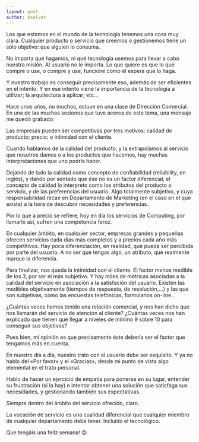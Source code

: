 ```yaml
---
layout: post
author: dsalvat
---
```



Los que estamos en el mundo de la tecnología tenemos una cosa muy clara. Cualquier producto o servicio que creemos o gestionemos tiene un sólo objetivo: que alguien lo consuma.

No importa qué hagamos, ni qué tecnología usemos para llevar a cabo nuestra misión. Al usuario no le importa. Lo que quiere es que lo que compre o use, o compre y use, funcione como él espera que lo haga.

Y nuestro trabajo es conseguir precisamente eso, además de ser eficientes en el intento. Y en ese intento viene la importancia de la tecnología a utilizar; la arquitectura a aplicar; etc…

Hace unos años, no muchos, estuve en una clase de Dirección Comercial. En una de las muchas sesiones que tuve acerca de este tema, una mensaje me quedó grabado:

Las empresas pueden ser competitivas por tres motivos: calidad de producto; precio; o intimidad con el cliente.

Cuando hablamos de la calidad del producto, y la extrapolamos al servicio que nosotros damos o a los productos que hacemos, hay muchas interpretaciones que uno podría hacer.

Dejando de lado la calidad como concepto de confiabilidad (reliability, en inglés), y dando por sentado que ése no es un factor diferencial, el concepto de calidad lo interpreto como los atributos del producto o servicio, y de las preferencias del usuario. Algo totalmente subjetivo, y cuya responsabilidad recae en Departamento de Marketing (en el caso en el que exista) a la hora de descubrir necesidades y preferencias.

Por lo que a precio se refiere, hoy en día los servicios de Computing, por llamarlo así, sufren una competencia feroz.

En cualquier ámbito, en cualquier sector, empresas grandes y pequeñas ofrecen servicios cada días más completos y a precios cada año más competitivos. Hay poca diferenciación, en realidad, que pueda ser percibida por parte del usuario. A no ser que tengas algo, un atributo, que realmente marque la diferencia.

Para finalizar, nos queda la intimidad con el cliente. El factor menos medible de los 3, por ser el más subjetivo. Y hay miles de métricas asociadas a la calidad del servicio en asociación a la satisfación del usuario. Existen las medibles objetivamente (tiempos de respuesta, de resolución,…) y las que son subjetivas, como las encuestas telefónicas, formularios on-line…

¿Cuántas veces hemos tenido una relación comercial, y nos han dicho que nos llamarán del servicio de atención al cliente? ¿Cuántas veces nos han explicado que tienen que llegar a niveles de mínimo 9 sobre 10 para conseguir sus objetivos?

Pues bien, mi opinión es que precisamente éste debería ser el factor que tengamos más en cuenta.

En nuestro día a día, nuestro trato con el usuario debe ser exquisito. Y ya no hablo del «Por favor» y el «Gracias», desde mi punto de vista algo elemental en el trato personal.

Hablo de hacer un ejercicio de empatía para ponerse en su lugar, entender su frustración (si la hay) e intentar obtener una solución que satisfaga sus necesidades, y gestionando también sus expectativas.

Siempre dentro del ámbito del servicio ofrecido, claro.

La vocación de servicio es una cualidad diferencial que cualquier miembro de cualquier departamento debe tener. Incluído el tecnológico.

Que tengáis una feliz semana! 😉